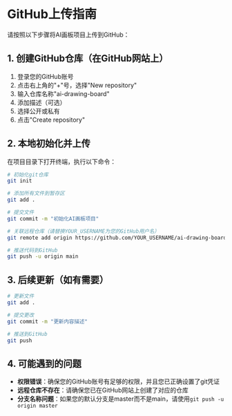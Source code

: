# GitHub上传指南

请按照以下步骤将AI画板项目上传到GitHub：

## 1. 创建GitHub仓库（在GitHub网站上）
1. 登录您的GitHub账号
2. 点击右上角的"+"号，选择"New repository"
3. 输入仓库名称"ai-drawing-board"
4. 添加描述（可选）
5. 选择公开或私有
6. 点击"Create repository"

## 2. 本地初始化并上传

在项目目录下打开终端，执行以下命令：

```bash
# 初始化git仓库
git init

# 添加所有文件到暂存区
git add .

# 提交文件
git commit -m "初始化AI画板项目"

# 关联远程仓库（请替换YOUR_USERNAME为您的GitHub用户名）
git remote add origin https://github.com/YOUR_USERNAME/ai-drawing-board.git

# 推送代码到GitHub
git push -u origin main
```

## 3. 后续更新（如有需要）

```bash
# 更新文件
git add .

# 提交更改
git commit -m "更新内容描述"

# 推送到GitHub
git push
```

## 4. 可能遇到的问题

- **权限错误**：确保您的GitHub账号有足够的权限，并且您已正确设置了git凭证
- **远程仓库不存在**：请确保您已在GitHub网站上创建了对应的仓库
- **分支名称问题**：如果您的默认分支是master而不是main，请使用`git push -u origin master`